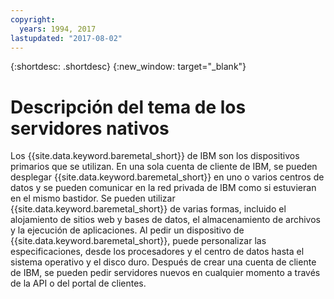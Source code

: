 ```yaml
---
copyright:
  years: 1994, 2017
lastupdated: "2017-08-02"
---
```


{:shortdesc: .shortdesc}
{:new_window: target="_blank"}

# Descripción del tema de los servidores nativos

Los {{site.data.keyword.baremetal_short}} de IBM son los dispositivos primarios que se utilizan. En una sola cuenta de cliente de IBM, se pueden desplegar {{site.data.keyword.baremetal_short}} en uno o varios centros de datos y se pueden comunicar en la red privada de IBM como si estuvieran en el mismo bastidor. Se pueden utilizar {{site.data.keyword.baremetal_short}} de varias formas, incluido el alojamiento de sitios web y bases de datos, el almacenamiento de archivos y la ejecución de aplicaciones. Al pedir un dispositivo de {{site.data.keyword.baremetal_short}}, puede personalizar las especificaciones, desde los procesadores y el centro de datos hasta el sistema operativo y el disco duro. Después de crear una cuenta de cliente de IBM, se pueden pedir servidores nuevos en cualquier momento a través de la API o del portal de clientes.
